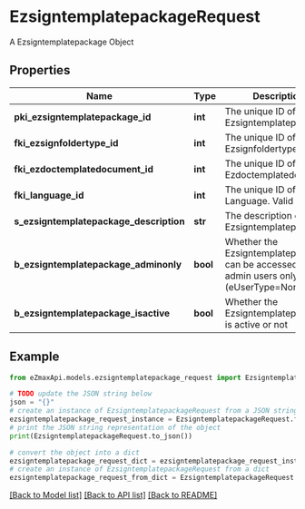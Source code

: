 # EzsigntemplatepackageRequest

A Ezsigntemplatepackage Object

## Properties

Name | Type | Description | Notes
------------ | ------------- | ------------- | -------------
**pki_ezsigntemplatepackage_id** | **int** | The unique ID of the Ezsigntemplatepackage | [optional] 
**fki_ezsignfoldertype_id** | **int** | The unique ID of the Ezsignfoldertype. | 
**fki_ezdoctemplatedocument_id** | **int** | The unique ID of the Ezdoctemplatedocument | [optional] 
**fki_language_id** | **int** | The unique ID of the Language.  Valid values:  |Value|Description| |-|-| |1|French| |2|English| | 
**s_ezsigntemplatepackage_description** | **str** | The description of the Ezsigntemplatepackage | 
**b_ezsigntemplatepackage_adminonly** | **bool** | Whether the Ezsigntemplatepackage can be accessed by admin users only (eUserType&#x3D;Normal) | 
**b_ezsigntemplatepackage_isactive** | **bool** | Whether the Ezsigntemplatepackage is active or not | 

## Example

```python
from eZmaxApi.models.ezsigntemplatepackage_request import EzsigntemplatepackageRequest

# TODO update the JSON string below
json = "{}"
# create an instance of EzsigntemplatepackageRequest from a JSON string
ezsigntemplatepackage_request_instance = EzsigntemplatepackageRequest.from_json(json)
# print the JSON string representation of the object
print(EzsigntemplatepackageRequest.to_json())

# convert the object into a dict
ezsigntemplatepackage_request_dict = ezsigntemplatepackage_request_instance.to_dict()
# create an instance of EzsigntemplatepackageRequest from a dict
ezsigntemplatepackage_request_from_dict = EzsigntemplatepackageRequest.from_dict(ezsigntemplatepackage_request_dict)
```
[[Back to Model list]](../README.md#documentation-for-models) [[Back to API list]](../README.md#documentation-for-api-endpoints) [[Back to README]](../README.md)


